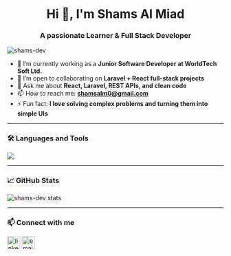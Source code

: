 <h1 align="center">Hi 👋, I'm Shams Al Miad</h1>
<h3 align="center">A passionate Learner & Full Stack Developer</h3>

<p align="left"> <img src="https://komarev.com/ghpvc/?username=shams-dev&label=Profile%20views&color=0e75b6&style=flat" alt="shams-dev" /> </p>

- 🔭 I’m currently working as a **Junior Software Developer at WorldTech Soft Ltd.**
- 👯 I’m open to collaborating on **Laravel + React full-stack projects**
- 💬 Ask me about **React, Laravel, REST APIs, and clean code**
- 📫 How to reach me: **shamsalm0@gmail.com**
- ⚡ Fun fact: **I love solving complex problems and turning them into simple UIs**

---

### 🛠️ Languages and Tools

<p>
  <img src="https://skillicons.dev/icons?i=php,laravel,react,js,html,css,mysql,git,github,tailwind,vite,postman" />
</p>

---

### 📈 GitHub Stats

<p align="left">
  <img src="https://github-readme-stats.vercel.app/api?username=shamsalmiad&show_icons=true&theme=tokyonight" alt="shams-dev stats" />
</p>

---

### 📫 Connect with me

<p align="left">
  <a href="https://www.linkedin.com/in/shams-al-miad/" target="blank"><img align="center" src="https://cdn.jsdelivr.net/npm/simple-icons@v3/icons/linkedin.svg" alt="linkedin" height="30" width="30" /></a>
  <a href="shamsalm0@gmail.com"><img align="center" src="https://cdn.jsdelivr.net/npm/simple-icons@v3/icons/gmail.svg" alt="email" height="30" width="30" /></a>
</p>
